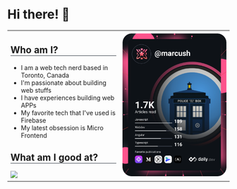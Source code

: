 # Hi there! 👋️

<table style="border: none;">
  <td>
    <div>
      <h2 style="border-bottom: 1px solid #363E47;">Who am I?</h2>
      <ul>
        <li>
          I am a web tech nerd based in Toronto, Canada</li>
        <li>
          I'm passionate about building web stuffs
        </li>
        <li>
          I have experiences building web APPs
        </li>
        <li>My favorite tech that I've used is Firebase</li>
        <li>
          My latest obsession is Micro Frontend
        </li>
      </ul>
    </div>
    <h2 style="border-bottom: 1px solid #363E47;">
      What am I good at?
    </h2>
    <img src="https://github.com/marcusho21/marcusho21/blob/main/things.svg" width="auto" height="auto">
  </td>

  <td>
    <a href="https://app.daily.dev/marcusho21">
      <img src="https://github.com/marcusho21/marcusho21/blob/main/devcard.svg" width="400" alt="Marcus Ho's Dev Card" />
    </a>
  </td>
</table>
